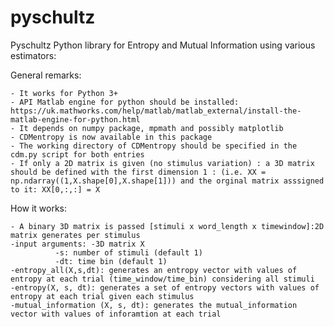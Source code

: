 # pyschultz

Pyschultz Python library for Entropy and Mutual Information using various estimators:

General remarks:

	- It works for Python 3+
	- API Matlab engine for python should be installed: https://uk.mathworks.com/help/matlab/matlab_external/install-the-matlab-engine-for-python.html
	- It depends on numpy package, mpmath and possibly matplotlib 
	- CDMentropy is now available in this package
	- The working directory of CDMentropy should be specified in the cdm.py script for both entries
	- If only a 2D matrix is given (no stimulus variation) : a 3D matrix should be defined with the first dimension 1 : (i.e. XX = np.ndarray((1,X.shape[0],X.shape[1])) and the orginal matrix asssigned to it: XX[0,:,:] = X

How it works:

	- A binary 3D matrix is passed [stimuli x word_length x timewindow]:2D matrix generates per stimulus
	-input arguments: -3D matrix X
			  -s: number of stimuli (default 1)
			  -dt: time bin (default 1)
	-entropy_all(X,s,dt): generates an entropy vector with values of entropy at each trial (time_window/time_bin) considering all stimuli
	-entropy(X, s, dt): generates a set of entropy vectors with values of entropy at each trial given each stimulus
	-mutual_information (X, s, dt): generates the mutual_information vector with values of inforamtion at each trial 

